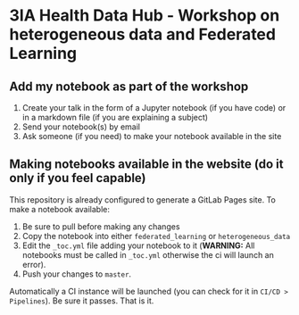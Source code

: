 # 3IA Health Data Hub - Workshop on heterogeneous data and Federated Learning

## Add my notebook as part of the workshop

1. Create your talk in the form of a Jupyter notebook (if you have code) or in a markdown file (if you are explaining a subject)
2. Send your notebook(s) by email
3. Ask someone (if you need) to make your notebook available in the site

## Making notebooks available in the website (do it only if you feel capable)
This repository is already configured to generate a GitLab Pages site. To make a notebook available:

1. Be sure to pull before making any changes
2. Copy the notebook into either `federated_learning` or `heterogeneous_data`
3. Edit the `_toc.yml` file adding your notebook to it (**WARNING:** All notebooks must be called in `_toc.yml` otherwise the ci will launch an error).
4. Push your changes to `master`.

Automatically a CI instance will be launched (you can check for it in `CI/CD > Pipelines`). Be sure it passes.
That is it.
